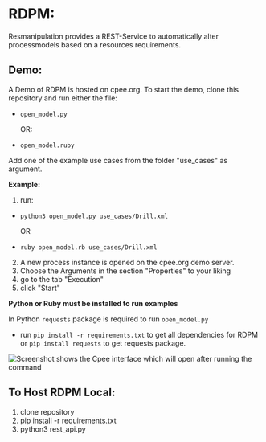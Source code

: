 # RDPM:

Resmanipulation provides a REST-Service to automatically alter processmodels based on a resources requirements.

## Demo:
A Demo of RDPM is hosted on cpee.org. 
To start the demo, clone this repository and run either the file: 
- `open_model.py`
  
  OR:
- `open_model.ruby`

Add one of the example use cases from the folder "use_cases" as argument.

**Example:**

1. run:

- `python3 open_model.py use_cases/Drill.xml`

  OR
- `ruby open_model.rb use_cases/Drill.xml`

2. A new process instance is opened on the cpee.org demo server. 
2. Choose the Arguments in the section "Properties" to your liking
2. go to the tab "Execution"
2. click "Start"

**Python or Ruby must be installed to run examples**

In Python `requests` package is required to run `open_model.py`
- run `pip install -r requirements.txt` to get all dependencies for RDPM or `pip install requests` to get requests package.

![Screenshot shows the Cpee interface which will open after running the command](https://github.com/Schlixmann/RDPM/assets/62253687/a12c3817-0859-4125-8bd4-42a5eb2fed4a)

## To Host RDPM Local: 

1. clone repository
1. pip install -r requirements.txt
1. python3 rest_api.py

